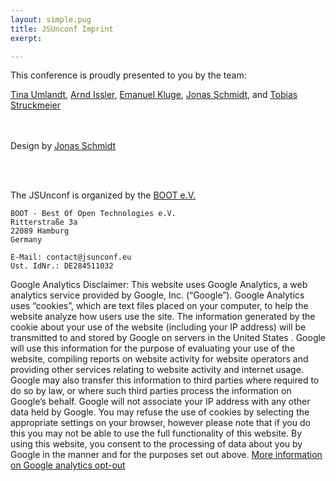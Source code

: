 ```yaml
---
layout: simple.pug
title: JSUnconf Imprint
exerpt:

---
```


This conference is proudly presented to you by the team:

[Tina Umlandt](https://twitter.com/tu404),
[Arnd Issler](https://twitter.com/arndissler),
[Emanuel Kluge](https://twitter.com/herschel_r),
[Jonas Schmidt](https://twitter.com/JonasASchmidt), and
[Tobias Struckmeier](https://twitter.com/tobmaster)

<br><br>
Design by [Jonas Schmidt](https://twitter.com/JonasASchmidt)

<br><br>

The JSUnconf is organized by the [BOOT e.V.](https://www.bootev.org/)

```
BOOT - Best Of Open Technologies e.V.
Ritterstraße 3a
22089 Hamburg
Germany

E-Mail: contact@jsunconf.eu
Ust. IdNr.: DE284511032

```

Google Analytics Disclaimer: This website uses Google Analytics, a web analytics service provided by Google, Inc. (“Google”). Google Analytics uses “cookies”, which are text files placed on your computer, to help the website analyze how users use the site. The information generated by the cookie about your use of the website (including your IP address) will be transmitted to and stored by Google on servers in the United States . Google will use this information for the purpose of evaluating your use of the website, compiling reports on website activity for website operators and providing other services relating to website activity and internet usage. Google may also transfer this information to third parties where required to do so by law, or where such third parties process the information on Google’s behalf. Google will not associate your IP address with any other data held by Google. You may refuse the use of cookies by selecting the appropriate settings on your browser, however please note that if you do this you may not be able to use the full functionality of this website. By using this website, you consent to the processing of data about you by Google in the manner and for the purposes set out above.
[More information on Google analytics opt-out](http://tools.google.com/dlpage/gaoptout?hl=en)
